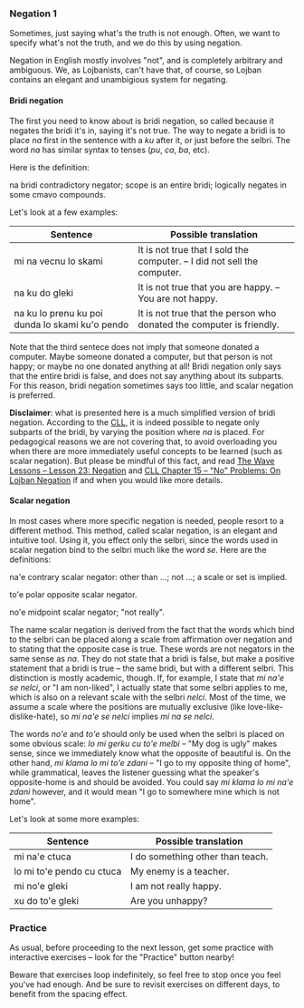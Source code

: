 ### Negation 1

Sometimes, just saying what's the truth is not enough.
Often, we want to specify what's not the truth, and we do this by using negation.

Negation in English mostly involves "not", and is completely arbitrary and ambiguous.
We, as Lojbanists, can't have that, of course, so Lojban contains an elegant and unambigious system for negating.
<!--
What will be presented here are the official gold-standard rules. Disapproval of these "golden rules" concerning na is growing, and there is disagreement about what rule set should replace it. For now, I will stick with the official rules, and therefore, so will you, dear reader.
-->

#### Bridi negation

The first you need to know about is bridi negation, so called because it negates the bridi it's in, saying it's not true.
The way to negate a bridi is to place _na_ first in the sentence with a _ku_ after it, or just before the selbri.
The word _na_ has similar syntax to tenses (_pu_, _ca_, _ba_, etc).

Here is the definition:

<span class="definition-head">na</span> bridi contradictory negator; scope is an entire bridi; logically negates in some cmavo compounds.

Let's look at a few examples:

|Sentence|Possible translation|
|--------|-----------|
|mi na vecnu lo skami|<span class="spoiler-answer">It is not true that I sold the computer. &ndash; I did not sell the computer.</span>|
|na ku do gleki|<span class="spoiler-answer">It is not true that you are happy. &ndash; You are not happy.</span>|
|na ku lo prenu ku poi dunda lo skami ku'o pendo|<span class="spoiler-answer">It is not true that the person who donated the computer is friendly.</span>|

Note that the third sentece does not imply that someone donated a computer.
Maybe someone donated a computer, but that person is not happy; or maybe no one donated anything at all!
Bridi negation only says that the entire bridi is false, and does not say anything about its subparts.
For this reason, bridi negation sometimes says too little, and scalar negation is preferred.

**Disclaimer**: what is presented here is a much simplified version of bridi negation.
According to the [CLL](https://mw.lojban.org/papri/The_Complete_Lojban_Language), it is indeed possible to negate only subparts of the bridi, by varying the position where _na_ is placed.
For pedagogical reasons we are not covering that, to avoid overloading you when there are more immediately useful concepts to be learned (such as scalar negation).
But please be mindful of this fact, and read [The Wave Lessons &ndash; Lesson 23: Negation](https://mw.lojban.org/papri/Lojban_Wave_Lessons/Single_page#Lesson_23:_Negation) and [CLL Chapter 15 &ndash; "No" Problems: On Lojban Negation](https://lojban.github.io/cll/15/1/) if and when you would like more details.

#### Scalar negation

In most cases where more specific negation is needed, people resort to a different method.
This method, called scalar negation, is an elegant and intuitive tool.
Using it, you effect only the selbri, since the words used in scalar negation bind to the selbri much like the word _se_.
Here are the definitions:

<span class="definition-head">na'e</span> contrary scalar negator: other than ...; not ...; a scale or set is implied.

<span class="definition-head">to'e</span> polar opposite scalar negator.

<span class="definition-head">no'e</span> midpoint scalar negator; "not really".

The name scalar negation is derived from the fact that the words which bind to the selbri can be placed along a scale from affirmation over negation and to stating that the opposite case is true.
These words are not negators in the same sense as _na_.
They do not state that a bridi is false, but make a positive statement that a bridi is true &ndash; the same bridi, but with a different selbri.
This distinction is mostly academic, though.
If, for example, I state that _mi na'e se nelci_, or "I am non-liked", I actually state that some selbri applies to me, which is also on a relevant scale with the selbri _nelci_.
Most of the time, we assume a scale where the positions are mutually exclusive (like love-like-dislike-hate), so _mi na'e se nelci_ implies _mi na se nelci_.

The words _no'e_ and _to'e_ should only be used when the selbri is placed on some obvious scale: _lo mi gerku cu to'e melbi_ &ndash; "My dog is ugly" makes sense, since we immediately know what the opposite of beautiful is.
On the other hand, _mi klama lo mi to'e zdani_ &ndash; "I go to my opposite thing of home", while grammatical, leaves the listener guessing what the speaker's opposite-home is and should be avoided.
You could say _mi klama lo mi na'e zdani_ however, and it would mean "I go to somewhere mine which is not home".

Let's look at some more examples:

|Sentence|Possible translation|
|--------|-----------|
|mi na'e ctuca|<span class="spoiler-answer">I do something other than teach.</span>|
|lo mi to'e pendo cu ctuca|<span class="spoiler-answer">My enemy is a teacher.</span>|
|mi no'e gleki|<span class="spoiler-answer">I am not really happy.</span>|
|xu do to'e gleki|<span class="spoiler-answer">Are you unhappy?</span>|

### Practice

As usual, before proceeding to the next lesson, get some practice with interactive exercises &ndash; look for the "Practice" button nearby!

Beware that exercises loop indefinitely, so feel free to stop once you feel you've had enough.
And be sure to revisit exercises on different days, to benefit from the spacing effect.
